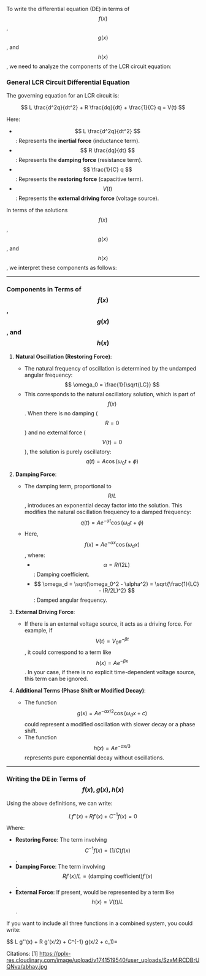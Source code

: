 To write the differential equation (DE) in terms of $$ f(x) $$, $$ g(x) $$, and $$ h(x) $$, we need to analyze the components of the LCR circuit equation:

### General LCR Circuit Differential Equation
The governing equation for an LCR circuit is:

$$
L \frac{d^2q}{dt^2} + R \frac{dq}{dt} + \frac{1}{C} q = V(t)
$$

Here:
- $$ L \frac{d^2q}{dt^2} $$: Represents the **inertial force** (inductance term).
- $$ R \frac{dq}{dt} $$: Represents the **damping force** (resistance term).
- $$ \frac{1}{C} q $$: Represents the **restoring force** (capacitive term).
- $$ V(t) $$: Represents the **external driving force** (voltage source).

In terms of the solutions $$ f(x) $$, $$ g(x) $$, and $$ h(x) $$, we interpret these components as follows:

---

### Components in Terms of $$ f(x) $$, $$ g(x) $$, and $$ h(x) $$
1. **Natural Oscillation (Restoring Force)**:
   - The natural frequency of oscillation is determined by the undamped angular frequency:
     $$
     \omega_0 = \frac{1}{\sqrt{LC}}
     $$
   - This corresponds to the natural oscillatory solution, which is part of $$ f(x) $$. When there is no damping ($$ R = 0 $$) and no external force ($$ V(t) = 0 $$), the solution is purely oscillatory:
     $$
     q(t) = A \cos(\omega_0 t + \phi)
     $$

2. **Damping Force**:
   - The damping term, proportional to $$ R/L $$, introduces an exponential decay factor into the solution. This modifies the natural oscillation frequency to a damped frequency:
     $$
     q(t) = A e^{-\alpha t} \cos(\omega_d t + \phi)
     $$
   - Here, $$ f(x) = A e^{-\alpha x} \cos(\omega_d x) $$, where:
     - $$ \alpha = R / (2L) $$: Damping coefficient.
     - $$ \omega_d = \sqrt{\omega_0^2 - \alpha^2} = \sqrt{\frac{1}{LC} - (R/2L)^2} $$: Damped angular frequency.

3. **External Driving Force**:
   - If there is an external voltage source, it acts as a driving force. For example, if $$ V(t) = V_0 e^{-\beta t} $$, it could correspond to a term like $$ h(x) = A e^{-\beta x} $$. In your case, if there is no explicit time-dependent voltage source, this term can be ignored.

4. **Additional Terms (Phase Shift or Modified Decay)**:
   - The function $$ g(x) = A e^{-\alpha x / 2} \cos(\omega_d x + c) $$ could represent a modified oscillation with slower decay or a phase shift.
   - The function $$ h(x) = A e^{-\alpha x / 3} $$ represents pure exponential decay without oscillations.

---

### Writing the DE in Terms of $$ f(x), g(x), h(x) $$
Using the above definitions, we can write:

$$
L f''(x) + R f'(x) + C^{-1} f(x) = 0
$$

Where:
- **Restoring Force**: The term involving $$ C^{-1} f(x) = (1/C) f(x) $$.
- **Damping Force**: The term involving $$ R f'(x)/L = (\text{damping coefficient}) f'(x) $$.
- **External Force**: If present, would be represented by a term like $$ h(x) = V(t)/L$$.

If you want to include all three functions in a combined system, you could write:

$$
L g''(x) + R g'(x/2) + C^{-1} g(x/2 + c_1)=

Citations:
[1] https://pplx-res.cloudinary.com/image/upload/v1741519540/user_uploads/SzxMiRCDBrUQNva/abhay.jpg
